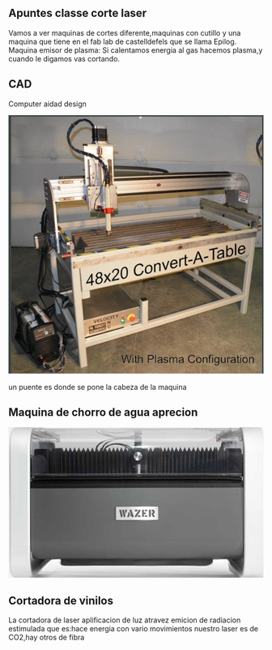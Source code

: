 ## Apuntes classe corte laser

Vamos a ver maquinas de cortes diferente,maquinas con cutillo y una maquina que tiene en el fab lab de castelldefels que se llama
Epilog.
Maquina emisor de plasma:
Si calentamos energia al gas hacemos plasma,y cuando le digamos vas cortando.

## CAD
Computer aidad design


![](https://github.com/Wesley3455/Soldadura-y-disegn-3.e/blob/main/Captura%20de%20pantalla%20de%202021-04-15%2012-21-26.png)

un puente es donde se pone la cabeza de la maquina 


## Maquina de chorro de agua aprecion

![](https://github.com/Wesley3455/Soldadura-y-disegn-3.e/blob/main/Captura%20de%20pantalla%20de%202021-04-15%2012-29-57.png)

## Cortadora de vinilos


La cortadora de laser 
aplificacion de luz atravez emicion de radiacion estimulada 
que es:hace energia con vario movimientos 
nuestro laser es de CO2,hay otros de fibra 
